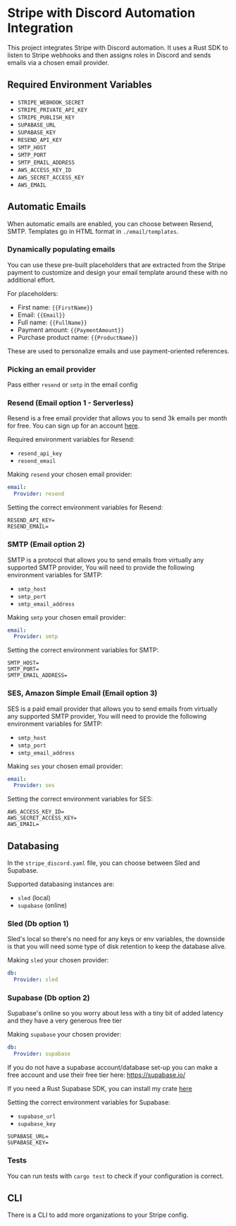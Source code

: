 # Stripe with Discord Automation Integration

This project integrates Stripe with Discord automation. It uses a Rust SDK to listen to Stripe webhooks and then assigns roles in Discord and sends emails via a chosen email provider.

## Required Environment Variables
- `STRIPE_WEBHOOK_SECRET`
- `STRIPE_PRIVATE_API_KEY`
- `STRIPE_PUBLISH_KEY`
- `SUPABASE_URL`
- `SUPABASE_KEY`
- `RESEND_API_KEY`
- `SMTP_HOST`
- `SMTP_PORT`
- `SMTP_EMAIL_ADDRESS`
- `AWS_ACCESS_KEY_ID`
- `AWS_SECRET_ACCESS_KEY`
- `AWS_EMAIL`



## Automatic Emails
When automatic emails are enabled, you can choose between Resend, SMTP. Templates go in HTML format in `./email/templates`.

### Dynamically populating emails
You can use these pre-built placeholders that are extracted from the Stripe payment to customize and design your email template around these with no additional effort.

For placeholders:
- First name: `{{FirstName}}`
- Email: `{{Email}}`
- Full name: `{{FullName}}`
- Payment amount: `{{PaymentAmount}}`
- Purchase product name: `{{ProductName}}`

These are used to personalize emails and use payment-oriented references.

### Picking an email provider
Pass either `resend` or `smtp` in the email config


### Resend (Email option 1 - Serverless)
Resend is a free email provider that allows you to send 3k emails per month for free. You can sign up for an account [here](https://resend.io/).

Required environment variables for Resend:
- `resend_api_key`
- `resend_email`

Making `resend` your chosen email provider:
```yaml
email:
  Provider: resend
```

Setting the correct environment variables for Resend:
```env
RESEND_API_KEY=
RESEND_EMAIL=
```

### SMTP (Email option 2)
SMTP is a protocol that allows you to send emails from virtually any supported SMTP provider, You will need to provide the following environment variables for SMTP:
- `smtp_host`
- `smtp_port`
- `smtp_email_address`

Making `smtp` your chosen email provider:
```yaml
email:
  Provider: smtp
```

Setting the correct environment variables for SMTP:
```env
SMTP_HOST=
SMTP_PORT=
SMTP_EMAIL_ADDRESS=
```

### SES, Amazon Simple Email (Email option 3)
SES is a paid email provider that allows you to send emails from virtually any supported SMTP provider, You will need to provide the following environment variables for SMTP:
- `smtp_host`
- `smtp_port`
- `smtp_email_address`

Making `ses` your chosen email provider:
```yaml
email:
  Provider: ses
```

Setting the correct environment variables for SES:
```env
AWS_ACCESS_KEY_ID=
AWS_SECRET_ACCESS_KEY=
AWS_EMAIL=
```

## Databasing
In the `stripe_discord.yaml` file, you can choose between Sled and Supabase.

Supported databasing instances are:
- `sled` (local)
- `supabase` (online) 


### Sled (Db option 1)
Sled's local so there's no need for any keys or env variables, the downside is that you will need some type of disk retention to keep the database alive.

Making `sled` your chosen provider:
```yaml
db:
  Provider: sled
```

### Supabase (Db option 2)
Supabase's online so you worry about less with a tiny bit of added latency and they have a very generous free tier

Making `supabase` your chosen provider:
```yaml
db:
  Provider: supabase
```
If you do not have a supabase account/database set-up you can make a free account and use their free tier here: https://supabase.io/

If you need a Rust Supabase SDK, you can install my crate [here](https://crates.io/crates/supabase_rs)

Setting the correct environment variables for Supabase:
- `supabase_url`
- `supabase_key`

```env
SUPABASE_URL=
SUPABASE_KEY=
```

### Tests
You can run tests with `cargo test` to check if your configuration is correct.

## CLI
There is a CLI to add more organizations to your Stripe config.

